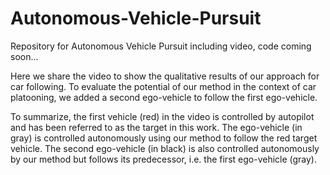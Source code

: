 # Autonomous-Vehicle-Pursuit
Repository for Autonomous Vehicle Pursuit including video, code coming soon...

Here we share the video to show the qualitative results of our approach for car following. To evaluate the potential of our method in the context of car platooning, we added a second ego-vehicle to follow the first ego-vehicle.

To summarize, the first vehicle (red) in the video is controlled by autopilot and has been referred to as the target in this work. The ego-vehicle (in gray) is controlled autonomously using our method to follow the red target vehicle. The second ego-vehicle (in black) is also controlled autonomously by our method but follows its predecessor, i.e. the first ego-vehicle (gray).
